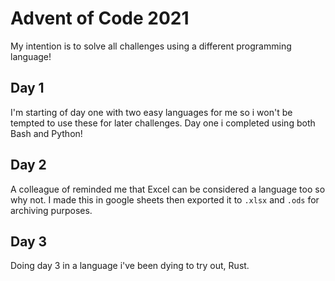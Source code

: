 # Advent of Code 2021

My intention is to solve all challenges using a different programming language!

## Day 1
I'm starting of day one with two easy languages for me so i won't be tempted to use these for later challenges.
Day one i completed using both Bash and Python!

## Day 2
A colleague of reminded me that Excel can be considered a language too so why not.
I made this in google sheets then exported it to `.xlsx` and `.ods` for archiving purposes.

## Day 3
Doing day 3 in a language i've been dying to try out, Rust.